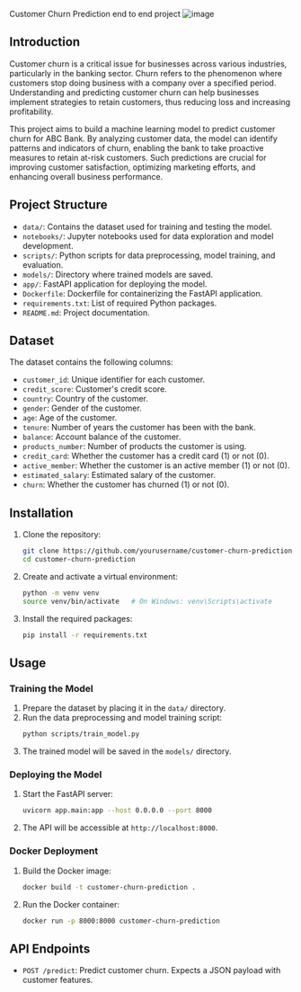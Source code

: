 Customer Churn Prediction end to end project
![image](https://github.com/Mwangiboyle/Customer_churn_prediction/assets/92526613/ef6ba7cb-a991-4f53-8b4f-458eabb4499b)



## Introduction

Customer churn is a critical issue for businesses across various industries, particularly in the banking sector.
Churn refers to the phenomenon where customers stop doing business with a company over a specified period.
Understanding and predicting customer churn can help businesses implement strategies to retain customers, thus reducing loss and increasing profitability.

This project aims to build a machine learning model to predict customer churn for ABC Bank. By analyzing customer data, the model can identify patterns and indicators of churn, enabling the bank to take proactive measures to retain at-risk customers. Such predictions are crucial for improving customer satisfaction, optimizing marketing efforts, and enhancing overall business performance.

## Project Structure

- `data/`: Contains the dataset used for training and testing the model.
- `notebooks/`: Jupyter notebooks used for data exploration and model development.
- `scripts/`: Python scripts for data preprocessing, model training, and evaluation.
- `models/`: Directory where trained models are saved.
- `app/`: FastAPI application for deploying the model.
- `Dockerfile`: Dockerfile for containerizing the FastAPI application.
- `requirements.txt`: List of required Python packages.
- `README.md`: Project documentation.

## Dataset

The dataset contains the following columns:
- `customer_id`: Unique identifier for each customer.
- `credit_score`: Customer's credit score.
- `country`: Country of the customer.
- `gender`: Gender of the customer.
- `age`: Age of the customer.
- `tenure`: Number of years the customer has been with the bank.
- `balance`: Account balance of the customer.
- `products_number`: Number of products the customer is using.
- `credit_card`: Whether the customer has a credit card (1) or not (0).
- `active_member`: Whether the customer is an active member (1) or not (0).
- `estimated_salary`: Estimated salary of the customer.
- `churn`: Whether the customer has churned (1) or not (0).

## Installation

1. Clone the repository:
    ```bash
    git clone https://github.com/yourusername/customer-churn-prediction.git
    cd customer-churn-prediction
    ```

2. Create and activate a virtual environment:
    ```bash
    python -m venv venv
    source venv/bin/activate   # On Windows: venv\Scripts\activate
    ```

3. Install the required packages:
    ```bash
    pip install -r requirements.txt
    ```

## Usage

### Training the Model

1. Prepare the dataset by placing it in the `data/` directory.
2. Run the data preprocessing and model training script:
    ```bash
    python scripts/train_model.py
    ```
3. The trained model will be saved in the `models/` directory.

### Deploying the Model

1. Start the FastAPI server:
    ```bash
    uvicorn app.main:app --host 0.0.0.0 --port 8000
    ```
2. The API will be accessible at `http://localhost:8000`.

### Docker Deployment

1. Build the Docker image:
    ```bash
    docker build -t customer-churn-prediction .
    ```
2. Run the Docker container:
    ```bash
    docker run -p 8000:8000 customer-churn-prediction
    ```

## API Endpoints

- `POST /predict`: Predict customer churn. Expects a JSON payload with customer features.

